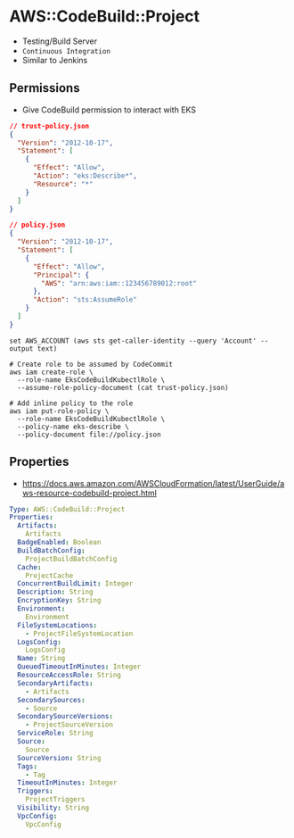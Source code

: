 # AWS::CodeBuild::Project

- Testing/Build Server
- `Continuous Integration`
- Similar to Jenkins

## Permissions

- Give CodeBuild permission to interact with EKS

```json
// trust-policy.json
{
  "Version": "2012-10-17",
  "Statement": [
    {
      "Effect": "Allow",
      "Action": "eks:Describe*",
      "Resource": "*"
    }
  ]
}

```

```json
// policy.json
{
  "Version": "2012-10-17",
  "Statement": [
    {
      "Effect": "Allow",
      "Principal": {
        "AWS": "arn:aws:iam::123456789012:root"
      },
      "Action": "sts:AssumeRole"
    }
  ]
}
```

```shell
set AWS_ACCOUNT (aws sts get-caller-identity --query 'Account' --output text)

# Create role to be assumed by CodeCommit
aws iam create-role \
  --role-name EksCodeBuildKubectlRole \
  --assume-role-policy-document (cat trust-policy.json)

# Add inline policy to the role
aws iam put-role-policy \
  --role-name EksCodeBuildKubectlRole \
  --policy-name eks-describe \
  --policy-document file://policy.json
```

## Properties

- <https://docs.aws.amazon.com/AWSCloudFormation/latest/UserGuide/aws-resource-codebuild-project.html>

```yaml
Type: AWS::CodeBuild::Project
Properties:
  Artifacts:
    Artifacts
  BadgeEnabled: Boolean
  BuildBatchConfig:
    ProjectBuildBatchConfig
  Cache:
    ProjectCache
  ConcurrentBuildLimit: Integer
  Description: String
  EncryptionKey: String
  Environment:
    Environment
  FileSystemLocations:
    - ProjectFileSystemLocation
  LogsConfig:
    LogsConfig
  Name: String
  QueuedTimeoutInMinutes: Integer
  ResourceAccessRole: String
  SecondaryArtifacts:
    - Artifacts
  SecondarySources:
    - Source
  SecondarySourceVersions:
    - ProjectSourceVersion
  ServiceRole: String
  Source:
    Source
  SourceVersion: String
  Tags:
    - Tag
  TimeoutInMinutes: Integer
  Triggers:
    ProjectTriggers
  Visibility: String
  VpcConfig:
    VpcConfig
```
